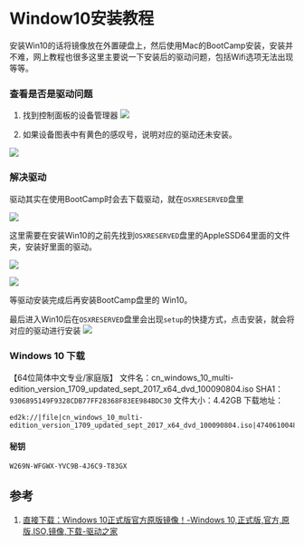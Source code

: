 # Window10安装教程


安装Win10的话将镜像放在外置硬盘上，然后使用Mac的BootCamp安装，安装并不难，网上教程也很多这里主要说一下安装后的驱动问题，包括Wifi选项无法出现等等。


### 查看是否是驱动问题

1. 找到控制面板的设备管理器
![](http://pic-mike.oss-cn-hongkong.aliyuncs.com/qiniu/15256834642664.jpg)

2. 如果设备图表中有黄色的感叹号，说明对应的驱动还未安装。

![](http://pic-mike.oss-cn-hongkong.aliyuncs.com/qiniu/15256835173432.jpg)

### 解决驱动


驱动其实在使用BootCamp时会去下载驱动，就在`OSXRESERVED`盘里

![](http://pic-mike.oss-cn-hongkong.aliyuncs.com/qiniu/15256835862755.jpg)


这里需要在安装Win10的之前先找到`OSXRESERVED`盘里的AppleSSD64里面的文件夹，安装好里面的驱动。
 
![](http://pic-mike.oss-cn-hongkong.aliyuncs.com/qiniu/15256836025370.jpg)


![](http://pic-mike.oss-cn-hongkong.aliyuncs.com/qiniu/15256837461138.jpg)

等驱动安装完成后再安装BootCamp盘里的 Win10。

最后进入Win10后在`OSXRESERVED`盘里会出现`setup`的快捷方式，点击安装，就会将对应的驱动进行安装
![](http://pic-mike.oss-cn-hongkong.aliyuncs.com/qiniu/15256837955116.jpg)



### Windows  10 下载

【64位简体中文专业/家庭版】
文件名：cn_windows_10_multi-edition_version_1709_updated_sept_2017_x64_dvd_100090804.iso
SHA1：`9306895149F9328CDB77FF28368F83EE984BDC30`
文件大小：4.42GB
下载地址：

```
ed2k://|file|cn_windows_10_multi-edition_version_1709_updated_sept_2017_x64_dvd_100090804.iso|4740610048|37051C54894776826823DAEBDD03F1DC|/
```

####    秘钥

```
W269N-WFGWX-YVC9B-4J6C9-T83GX
```

## 参考

1. [直接下载：Windows 10正式版官方原版镜像！-Windows 10,正式版,官方,原版,ISO,镜像,下载-驱动之家](http://news.mydrivers.com/1/440/440540.htm)

